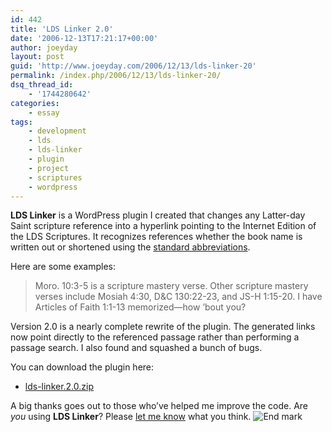 ```yaml
---
id: 442
title: 'LDS Linker 2.0'
date: '2006-12-13T17:21:17+00:00'
author: joeyday
layout: post
guid: 'http://www.joeyday.com/2006/12/13/lds-linker-20'
permalink: /index.php/2006/12/13/lds-linker-20/
dsq_thread_id:
    - '1744280642'
categories:
    - essay
tags:
    - development
    - lds
    - lds-linker
    - plugin
    - project
    - scriptures
    - wordpress
---
```


**LDS Linker** is a WordPress plugin I created that changes any Latter-day Saint scripture reference into a hyperlink pointing to the Internet Edition of the LDS Scriptures. It recognizes references whether the book name is written out or shortened using the [standard abbreviations](http://scriptures.lds.org/helps/abbrvtns).

Here are some examples:

> Moro. 10:3-5 is a scripture mastery verse. Other scripture mastery verses include Mosiah 4:30, D&amp;C 130:22-23, and JS-H 1:15-20. I have Articles of Faith 1:1-13 memorized—how ’bout you?

Version 2.0 is a nearly complete rewrite of the plugin. The generated links now point directly to the referenced passage rather than performing a passage search. I also found and squashed a bunch of bugs.

You can download the plugin here:

- [lds-linker.2.0.zip](http://downloads.wordpress.org/plugin/lds-linker.2.0.zip)

A big thanks goes out to those who’ve helped me improve the code. Are *you* using **LDS Linker**? Please [let me know](/contact) what you think. ![End mark](http://joeyday.com/wp-content/uploads/2009/08/endmark.png "End mark")